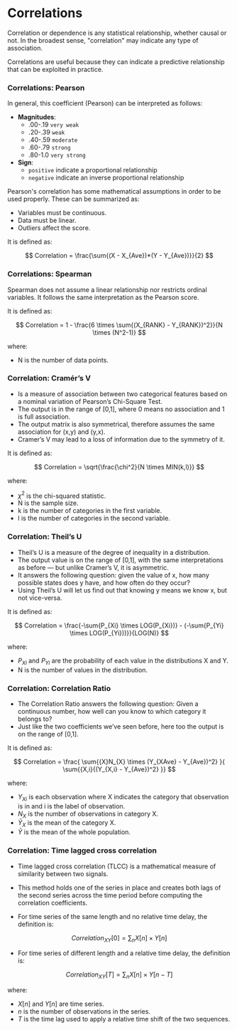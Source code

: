 # Correlations

Correlation or dependence is any statistical relationship, whether causal or not. In the broadest sense, "correlation" may indicate any type of association.

Correlations are useful because they can indicate a predictive relationship that can be exploited in practice.

### Correlations: Pearson

In general, this coefficient (Pearson) can be interpreted as follows:
- **Magnitudes**:
    - .00-.19 `very weak`
    - .20-.39 `weak`
    - .40-.59 `moderate`
    - .60-.79 `strong`
    - .80-1.0 `very strong`
- **Sign**:
    - `positive` indicate a proportional relationship
    - `negative` indicate an inverse proportional relationship

Pearson's correlation has some mathematical assumptions in order to be used properly. These can be summarized as:
- Variables must be continuous.
- Data must be linear.
- Outliers affect the score.

It is defined as:

$$
Correlation = \frac{\sum{(X - X_{Ave})*(Y - Y_{Ave})}}{2} 
$$


### Correlations: Spearman

Spearman does not assume a linear relationship nor restricts ordinal variables. 
It follows the same interpretation as the Pearson score.

It is defined as:

$$
Correlation = 1 - \frac{6 \times \sum{(X_{RANK} - Y_{RANK})^2}}{N \times (N^2-1)}
$$

where:
- N is the number of data points.

### Correlation: Cramér’s V

- Is a measure of association between two categorical features based on a nominal variation of Pearson’s Chi-Square Test.
- The output is in the range of [0,1], where 0 means no association and 1 is full association.
- The output matrix is also symmetrical, therefore assumes the same association for (x,y) and (y,x).
- Cramer’s V may lead to a loss of information due to the symmetry of it.

It is defined as:

$$
Correlation = \sqrt{\frac{\chi^2}{N \times MIN(k,l)}}
$$

where:
- $\chi^2$ is the chi-squared statistic.
- N is the sample size.
- k is the number of categories in the first variable.
- l is the number of categories in the second variable.

### Correlation: Theil’s U

- Theil’s U is a measure of the degree of inequality in a distribution.
- The output value is on the range of [0,1], with the same interpretations as before — but unlike Cramer’s V, it is asymmetric.
- It answers the following question: given the value of x, how many possible states does y have, and how often do they occur?
- Using Theil’s U will let us find out that knowing y means we know x, but not vice-versa.

It is defined as:

$$
Correlation = \frac{-\sum{P_{Xi} \times LOG(P_{Xi})} - (-\sum{P_{Yi} \times LOG(P_{Yi}))}}{LOG(N)}
$$

where:
- $P_{Xi}$ and $P_{Yi}$ are the probability of each value in the distributions X and Y.
- N is the number of values in the distribution.

### Correlation: Correlation Ratio

- The Correlation Ratio answers the following question: Given a continuous number, how well can you know to which category it belongs to? 
- Just like the two coefficients we’ve seen before, here too the output is on the range of [0,1].

It is defined as:

$$
Correlation = \frac{ \sum{{X}N_{X} \times (Y_{XAve} - Y_{Ave})^2} }{ \sum{{X,i}{(Y_{X,i} - Y_{Ave})^2} }}
$$

where:
- $Y_{Xi}$ is each observation where X indicates the category that observation is in and i is the label of observation.
- $N_{X}$ is the number of observations in category X.
- $\bar{Y}_{X}$ is the mean of the category X.
- $\bar{Y}$ is the mean of the whole population.


### Correlation: Time lagged cross correlation

- Time lagged cross correlation (TLCC) is a mathematical measure of similarity between two signals.
- This method holds one of the series in place and creates both lags of the second series across the time period before computing the correlation coefficients.
  
- For time series of the same length and no relative time delay, the definition is:

$$
Correlation_{XY}[0] = \sum_{n}{X[n] \times Y[n]}
$$

- For time series of different length and a relative time delay, the definition is:

$$
Correlation_{XY}[T] = \sum_{n}{X[n] \times Y[n-T]}
$$

where:
- $X[n]$ and $Y[n]$ are time series.
- $n$ is the number of observations in the series.
- $T$ is the time lag used to apply a relative time shift of the two sequences.
